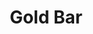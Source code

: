 ---
templateKey: blog-post
featuredpost: false
featuredimage: /assets/Gold_Bar.png
title: Gold Bar
description: Resources
testfield: 672
---